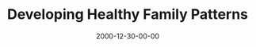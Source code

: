 ---
layout: message
category: message
series: "Home for the Holidays"
title: "Developing Healthy Family Patterns"
date: 2000-12-30-00-00
message_id: 350
---